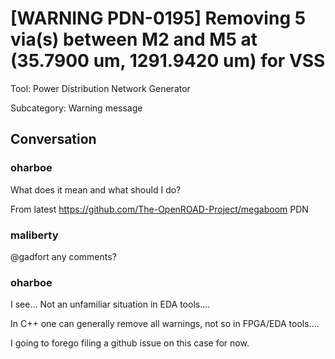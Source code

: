 # [WARNING PDN-0195] Removing 5 via(s) between M2 and M5 at (35.7900 um, 1291.9420 um) for VSS

Tool: Power Distribution Network Generator

Subcategory: Warning message

## Conversation

### oharboe
What does it mean and what should I do?

From latest https://github.com/The-OpenROAD-Project/megaboom PDN

### maliberty
@gadfort any comments?

### oharboe
I see... Not an unfamiliar situation in EDA tools.... 

In C++ one can generally remove all warnings, not so in FPGA/EDA tools....

I going to forego filing a github issue on this case for now.

